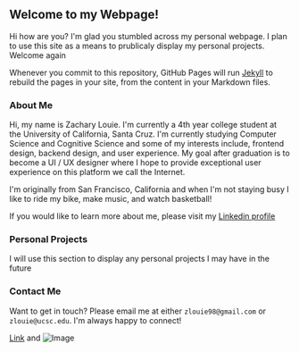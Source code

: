 ## Welcome to my Webpage!

Hi how are you? I'm glad you stumbled across my personal webpage.  I plan to use this site as a means to prublicaly display my personal projects.  Welcome again

Whenever you commit to this repository, GitHub Pages will run [Jekyll](https://jekyllrb.com/) to rebuild the pages in your site, from the content in your Markdown files.

### About Me

Hi, my name is Zachary Louie.  I'm currently a 4th year college student at the University of California, Santa Cruz.  I'm currently studying Computer Science and Cognitive Science and some of my interests include, frontend design, backend design, and user experience.  My goal after graduation is to become a UI / UX designer where I hope to provide exceptional user experience on this platform we call the Internet.  

I'm originally from San Francisco, California and when I'm not staying busy I like to ride my bike, make music, and watch basketball!

If you would like to learn more about me, please visit my [Linkedin profile](https://www.linkedin.com/in/zachary-g-louie-99bb80132/)

### Personal Projects

I will use this section to display any personal projects I may have in the future

### Contact Me

Want to get in touch? Please email me at either `zlouie98@gmail.com` or `zlouie@ucsc.edu`.  I'm always happy to connect!

[Link](url) and ![Image](src)
